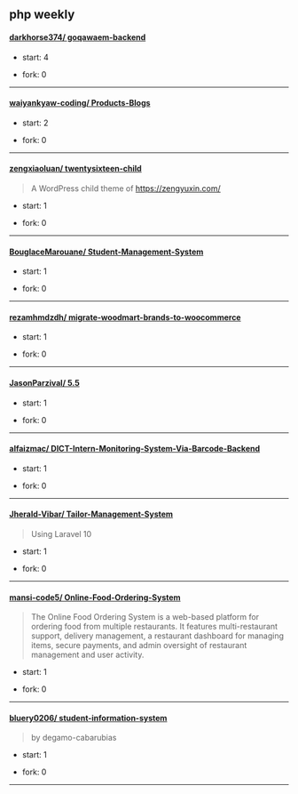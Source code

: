 ## php weekly

#### [darkhorse374/ goqawaem-backend](https://github.com/darkhorse374/goqawaem-backend)
>  
+ start: 4
+ fork: 0
---
#### [waiyankyaw-coding/ Products-Blogs](https://github.com/waiyankyaw-coding/Products-Blogs)
>  
+ start: 2
+ fork: 0
---
#### [zengxiaoluan/ twentysixteen-child](https://github.com/zengxiaoluan/twentysixteen-child)
>  A WordPress child theme of https://zengyuxin.com/
+ start: 1
+ fork: 0
---
#### [BouglaceMarouane/ Student-Management-System](https://github.com/BouglaceMarouane/Student-Management-System)
>  
+ start: 1
+ fork: 0
---
#### [rezamhmdzdh/ migrate-woodmart-brands-to-woocommerce](https://github.com/rezamhmdzdh/migrate-woodmart-brands-to-woocommerce)
>  
+ start: 1
+ fork: 0
---
#### [JasonParzival/ 5.5](https://github.com/JasonParzival/5.5)
>  
+ start: 1
+ fork: 0
---
#### [alfaizmac/ DICT-Intern-Monitoring-System-Via-Barcode-Backend](https://github.com/alfaizmac/DICT-Intern-Monitoring-System-Via-Barcode-Backend)
>  
+ start: 1
+ fork: 0
---
#### [Jherald-Vibar/ Tailor-Management-System](https://github.com/Jherald-Vibar/Tailor-Management-System)
>  Using Laravel 10 
+ start: 1
+ fork: 0
---
#### [mansi-code5/ Online-Food-Ordering-System](https://github.com/mansi-code5/Online-Food-Ordering-System)
>   The Online Food Ordering System is a web-based platform for ordering food from multiple  restaurants. It features multi-restaurant support, delivery management, a restaurant  dashboard for managing items, secure payments, and admin oversight of restaurant  management and user activity.
+ start: 1
+ fork: 0
---
#### [bluery0206/ student-information-system](https://github.com/bluery0206/student-information-system)
>  by degamo-cabarubias
+ start: 1
+ fork: 0
---